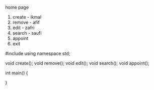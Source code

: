 home page
1. create - ikmal
2. remove - afif
3. edit - zafri
4. search - saufi
5. appoint
6. exit

#include<iostream>
using namespace std;
  
void create();
void remove();
void edit();
void search();
void appoint();
  
int main()
{
  
  
 }
